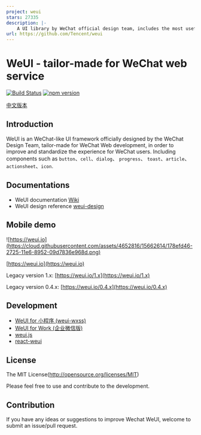 ```yaml
---
project: weui
stars: 27335
description: |-
    A UI library by WeChat official design team, includes the most useful widgets/modules in mobile web applications.
url: https://github.com/Tencent/weui
---
```


WeUI - tailor-made for WeChat web service
====

[![Build Status](https://travis-ci.org/Tencent/weui.svg?branch=master)](https://travis-ci.org/Tencent/weui)
[![npm version](https://img.shields.io/npm/v/weui.svg)](https://www.npmjs.org/package/weui)

[中文版本](README_cn.md)

## Introduction

WeUI is an WeChat-like UI framework officially designed by the WeChat Design Team, tailor-made for WeChat Web development, in order to improve and standardize the experience for WeChat users. Including components such as `button`、`cell`、`dialog`、 `progress`、 `toast`、`article`、`actionsheet`、`icon`.

## Documentations

- WeUI documentation [Wiki](https://github.com/Tencent/weui/wiki)
- WeUI design reference [weui-design](https://github.com/weui/weui-design)

## Mobile demo

![https://weui.io](https://cloud.githubusercontent.com/assets/4652816/15662614/178efd46-2725-11e6-8952-09d7836e968d.png)

[https://weui.io](https://weui.io)

Legacy version 1.x: [https://weui.io/1.x](https://weui.io/1.x)

Legacy version 0.4.x: [https://weui.io/0.4.x](https://weui.io/0.4.x)

## Development

- [WeUI for 小程序 (weui-wxss)](https://github.com/Tencent/weui-wxss/)
- [WeUI for Work (企业微信版)](https://work.weixin.qq.com/api/doc#12146)
- [weui.js](https://github.com/weui/weui.js/)
- [react-weui](https://github.com/weui/react-weui/)

## License

The MIT License(http://opensource.org/licenses/MIT)

Please feel free to use and contribute to the development.

## Contribution

If you have any ideas or suggestions to improve Wechat WeUI, welcome to submit an issue/pull request.

